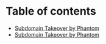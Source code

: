 # Table of contents

* [Subdomain Takeover by Phantom](README.md)
* [Subdomain Takeover by Phantom](subdomain-takeover-by-phantom-1.md)
